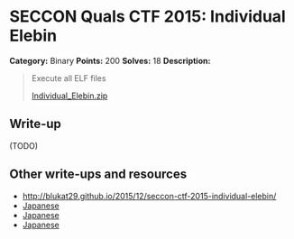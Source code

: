 # SECCON Quals CTF 2015: Individual Elebin

**Category:** Binary
**Points:** 200
**Solves:** 18
**Description:**

> Execute all ELF files
> 
> [Individual_Elebin.zip](./Individual_Elebin.zip)


## Write-up

(TODO)

## Other write-ups and resources

* <http://blukat29.github.io/2015/12/seccon-ctf-2015-individual-elebin/>
* [Japanese](https://hackmd.io/s/E1gc7g3Vl)
* [Japanese](http://amiq11.tumblr.com/post/134657262324/seccon2015-writeup-eeic-advent-calendar-day-6)
* [Japanese](https://docs.google.com/document/d/1GEdzPOohsiWt8EPojNazlVPuNFZpQ9FOQxb-E7sfzSQ)
